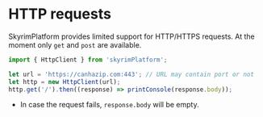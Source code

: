 # HTTP requests

SkyrimPlatform provides limited support for HTTP/HTTPS requests.
At the moment only `get` and `post` are available.

```typescript
import { HttpClient } from 'skyrimPlatform';

let url = 'https://canhazip.com:443'; // URL may contain port or not
let http = new HttpClient(url);
http.get('/').then((response) => printConsole(response.body));
```

- In case the request fails, `response.body` will be empty.
